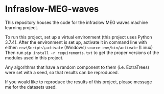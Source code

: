 # Infraslow-MEG-waves

This repository houses the code for the infraslow MEG waves machine learning project.


To run this project, set up a virtual environment (this project uses Python 3.7.4).
After the environment is set up, activate it in command line with either:
`env\Scripts\activate` (Windows)
`source env/bin/activate` (Linux)
Then run `pip install -r requirements.txt` to get the proper versions of the modules used in this project.

Any algorithms that have a random component to them (i.e. ExtraTrees) were set with a seed, so that results can be reproduced.

If you would like to reproduce the results of this project, please message me for the datasets used.

